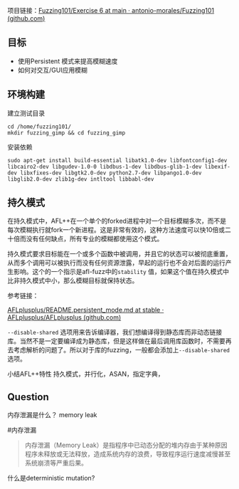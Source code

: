 项目链接：[Fuzzing101/Exercise 6 at main · antonio-morales/Fuzzing101 (github.com)](https://github.com/antonio-morales/Fuzzing101/tree/main/Exercise%206)

## 目标
- 使用Persistent 模式来提高模糊速度
- 如何对交互/GUI应用模糊

## 环境构建
建立测试目录
```
cd /home/fuzzing101/
mkdir fuzzing_gimp && cd fuzzing_gimp
```

安装依赖
```
sudo apt-get install build-essential libatk1.0-dev libfontconfig1-dev libcairo2-dev libgudev-1.0-0 libdbus-1-dev libdbus-glib-1-dev libexif-dev libxfixes-dev libgtk2.0-dev python2.7-dev libpango1.0-dev libglib2.0-dev zlib1g-dev intltool libbabl-dev
```





## 持久模式
在持久模式中，AFL++在一个单个的forked进程中对一个目标模糊多次，而不是每次模糊执行就fork一个新进程。这是非常有效的，这种方法速度可以快10倍或二十倍而没有任何缺点，所有专业的模糊都使用这个模式。

持久模式要求目标能在一个或多个函数中被调用，并且它的状态可以被彻底重置，从而多个调用可以被执行而没有任何资源泄露，早起的运行也不会对后面的运行产生影响。这个的一个指示是afl-fuzz中的`stability` 值，如果这个值在持久模式中比非持久模式中小，那么模糊目标就保持状态。


参考链接：

[AFLplusplus/README.persistent_mode.md at stable · AFLplusplus/AFLplusplus (github.com)](https://github.com/AFLplusplus/AFLplusplus/blob/stable/instrumentation/README.persistent_mode.md)




`--disable-shared` 选项用来告诉编译器，我们想编译得到静态库而非动态链接库。当然不是一定要编译成为静态库，但是这样做在最后调用库函数时，不需要再去考虑解析的问题了。所以对于库的fuzzing，一般都会添加上`--disable-shared` 选项。

小结AFL++特性
持久模式，并行化，ASAN，指定字典，


## Question
内存泄漏是什么？ memory leak

#内存泄漏 

>内存泄漏（Memory Leak）是指程序中已动态分配的堆内存由于某种原因程序未释放或无法释放，造成系统内存的浪费，导致程序运行速度减慢甚至系统崩溃等严重后果。

什么是deterministic mutation?

